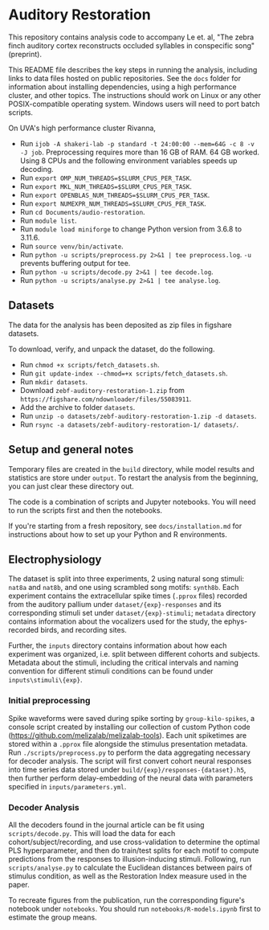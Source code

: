 # Auditory Restoration

This repository contains analysis code to accompany Le et. al, "The zebra finch auditory cortex reconstructs occluded syllables in conspecific song" (preprint).

This README file describes the key steps in running the analysis, including links to data files hosted on public repositories. See the `docs` folder for information about installing dependencies, using a high performance cluster, and other topics. The instructions should work on Linux or any other POSIX-compatible operating system. Windows users will need to port batch scripts.

On UVA's high performance cluster Rivanna,
- Run `ijob -A shakeri-lab -p standard -t 24:00:00 --mem=64G -c 8 -v -J job`.
  Preprocessing requires more than 16 GB of RAM. 64 GB worked.
  Using 8 CPUs and the following environment variables speeds up decoding.
- Run `export OMP_NUM_THREADS=$SLURM_CPUS_PER_TASK`.
- Run `export MKL_NUM_THREADS=$SLURM_CPUS_PER_TASK`.
- Run `export OPENBLAS_NUM_THREADS=$SLURM_CPUS_PER_TASK`.
- Run `export NUMEXPR_NUM_THREADS=$SLURM_CPUS_PER_TASK`.
- Run `cd Documents/audio-restoration`.
- Run `module list`.
- Run `module load miniforge` to change Python version from 3.6.8 to 3.11.6.
- Run `source venv/bin/activate`.
- Run `python -u scripts/preprocess.py 2>&1 | tee preprocess.log`. `-u` prevents buffering output for tee.
- Run `python -u scripts/decode.py 2>&1 | tee decode.log`.
- Run `python -u scripts/analyse.py 2>&1 | tee analyse.log`.

## Datasets

The data for the analysis has been deposited as zip files in figshare datasets.

To download, verify, and unpack the dataset, do the following.
- Run `chmod +x scripts/fetch_datasets.sh`.
- Run `git update-index --chmod=+x scripts/fetch_datasets.sh`.
- Run `mkdir datasets`.
- Download `zebf-auditory-restoration-1.zip` from `https://figshare.com/ndownloader/files/55083911`.
- Add the archive to folder `datasets`.
- Run `unzip -o datasets/zebf-auditory-restoration-1.zip -d datasets`.
- Run `rsync -a datasets/zebf-auditory-restoration-1/ datasets/`.

## Setup and general notes

Temporary files are created in the `build` directory, while model results and statistics are store under `output`. To restart the analysis from the beginning, you can just clear these directory out.

The code is a combination of scripts and Jupyter notebooks. You will need to run the scripts first and then the notebooks.

If you're starting from a fresh repository, see `docs/installation.md` for instructions about how to set up your Python and R environments.

## Electrophysiology

The dataset is split into three experiments, 2 using natural song stimuli: `nat8a` and `nat8b`, and one using scrambled song motifs: `synth8b`. Each experiment contains the extracellular spike times (`.pprox` files) recorded from the auditory pallium under `dataset/{exp}-responses` and its corresponding stimuli set under `dataset/{exp}-stimuli`; `metadata` directory contains information about the vocalizers used for the study, the ephys-recorded birds, and recording sites. 

Further, the `inputs` directory contains information about how each experiment was organized, i.e. split between different cohorts and subjects. Metadata about the stimuli, including the critical intervals and naming convention for different stimuli conditions can be found under `inputs\stimuli\{exp}`.

### Initial preprocessing

Spike waveforms were saved during spike sorting by `group-kilo-spikes`, a console script created by installing our collection of custom Python code (https://github.com/melizalab/melizalab-tools). Each unit spiketimes are stored within a `.pprox` file alongside the stimulus presentation metadata. Run `./scripts/preprocess.py` to perform the data aggregating necessary for decoder analysis. The script will first convert cohort neural responses into time series data stored under `build/{exp}/responses-{dataset}.h5`, then further perform delay-embedding of the neural data with parameters specified in `inputs/parameters.yml`.

### Decoder Analysis

All the decoders found in the journal article can be fit using `scripts/decode.py`. This will load the data for each cohort/subject/recording, and use cross-validation to determine the optimal PLS hyperparameter, and then do train/test splits for each motif to compute predictions from the responses to illusion-inducing stimuli. Following, run `scripts/analyse.py` to calculate the Euclidean distances between pairs of stimulus condition, as well as the Restoration Index measure used in the paper.

To recreate figures from the publication, run the corresponding figure's notebook under `notebooks`. You should run `notebooks/R-models.ipynb` first to estimate the group means.